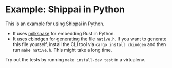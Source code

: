 # Example: Shippai in Python

This is an example for using Shippai in Python.

- It uses [milksnake](https://github.com/getsentry/milksnake) for embedding
  Rust in Python.
- It uses [cbindgen](https://github.com/eqrion/cbindgen) for generating the
  file `native.h`. If you want to generate this file yourself, install the CLI
  tool via `cargo install cbindgen` and then run `make native.h`. This might
  take a long time.

Try out the tests by running `make install-dev test` in a virtualenv.
